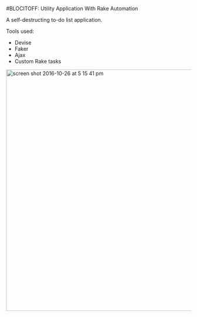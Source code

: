 #BLOCITOFF: Utility Application With Rake Automation

A self-destructing to-do list application.

Tools used:
  - Devise
  - Faker
  - Ajax
  - Custom Rake tasks


<img width="658" alt="screen shot 2016-10-26 at 5 15 41 pm" src="https://cloud.githubusercontent.com/assets/16665894/19745512/f0341d0e-9b9f-11e6-9fe8-adb18b7c2e8d.png">
